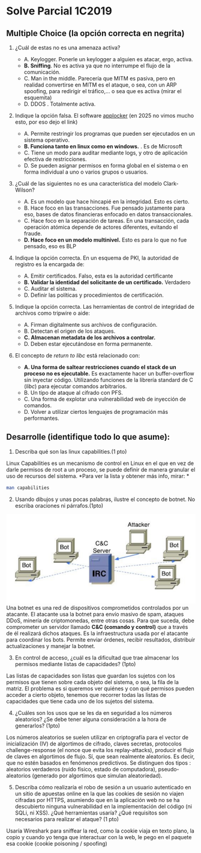 # Solve Parcial 1C2019

## Multiple Choice (la opción correcta en negrita)
1. ¿Cuál de estas no es una amenaza activa?
    - A. Keylogger. Ponerle un keylogger a alguien es atacar, ergo, activa.
    - **B. Sniffing**. No es activa ya que no interrumpe el flujo de la comunicación.
    - C. Man in the middle. Parecería que MITM es pasiva, pero en realidad convertirse en MITM es el ataque, o sea, con un ARP spoofing, para redirigir el tráfico,... o sea que es activa (mirar el esquemita)
    - D. DDOS . Totalmente activa.

2. Indique la opción falsa. El software [applocker](https://learn.microsoft.com/es-es/windows/security/application-security/application-control/app-control-for-business/applocker/applocker-overview) (en 2025 no vimos mucho esto, por eso dejo el link)
    - A. Permite restringir los programas que pueden ser ejecutados en un sistema operativo.
    - **B. Funciona tanto en linux como en windows.** . Es de Microsoft
    - C. Tiene un modo para auditar mediante logs, y otro de aplicación efectiva de restricciones.
    - D. Se pueden asignar permisos en forma global en el sistema o en forma individual a uno o varios grupos o usuarios.
3. ¿Cuál de las siguientes no es una característica del modelo Clark-Wilson?
    - A. Es un modelo que hace hincapié en la integridad. Esto es cierto.
    - B. Hace foco en las transacciones. Fue pensado justamente para eso, bases de datos financieras enfocado en datos transaccionales.
    - C. Hace foco en la separación de tareas. En una transacción, cada operación atómica depende de actores diferentes, evitando el fraude. 
    - **D. Hace foco en un modelo multinivel.** Esto es para lo que no fue pensado, eso es BLP
4. Indique la opción correcta. En un esquema de PKI, la autoridad de registro es la encargada de:
    - A. Emitir certificados. Falso, esta es la autoridad certificante
    - **B. Validar la identidad del solicitante de un certificado.** Verdadero
    - C. Auditar el sistema. 
    - D. Definir las políticas y procedimientos de certificación.
5. Indique la opción correcta. Las herramientas de control de integridad de archivos como tripwire o aide:
    - A. Firman digitalmente sus archivos de configuración.
    - B. Detectan el origen de los ataques.
    - **C. Almacenan metadata de los archivos a controlar.**
    - D. Deben estar ejecutándose en forma permanente.
6. El concepto de *return to libc* está relacionado con:
    - **A. Una forma de saltear restricciones cuando el stack de un proceso no es ejecutable.** Es exactamente hacer un buffer-overflow sin inyectar código. Utilizando funciones de la librería standard de C (*libc*) para ejecutar comandos arbitrarios.
    - B. Un tipo de ataque al cifrado con PFS.
    - C. Una forma de explotar una vulnerabilidad web de inyección de comandos.
    - D. Volver a utilizar ciertos lenguajes de programación más performantes.

## Desarrolle (identifique todo lo que asume):
1. Describa qué son las linux capabilities.(1 pto)

Linux Capabilities es un mecanismo de control en Linux en el que en vez de darle permisos de root a un proceso, se puede definir de manera granular el uso de recursos del sistema. 
*Para ver la lista y obtener más info, mirar: *
```bash
man capabilities
```

2. Usando dibujos y unas pocas palabras, ilustre el concepto de botnet. No escriba oraciones ni párrafos.(1pto)

![Botnet](https://raw.githubusercontent.com/ToniusRetonius/SegInf/main/Parciales/1C2019/botnet.png)
Una botnet es una red de dispositivos comprometidos controlados por un atacante. El atacante usa la botnet para envío masivo de spam, ataques DDoS, minería de criptomonedas, entre otras cosas. Para que suceda, debe comprometer un servidor llamado **C&C (comando y control)** que a través de él realizará dichos ataques. Es la infraestructura usada por el atacante para coordinar los bots. Permite enviar órdenes, recibir resultados, distribuir actualizaciones y manejar la botnet.

3. En control de acceso, ¿cuál es la dificultad que trae almacenar los permisos mediante listas de capacidades? (1pto)

Las listas de capacidades son listas que guardan los sujetos con los permisos que tienen sobre cada objeto del sistema, o sea, la fila de la matriz. El problema es si queremos ver quiénes y con qué permisos pueden acceder a cierto objeto, tenemos que recorrer todas las listas de capacidades que tiene cada uno de los sujetos del sistema.


4. ¿Cuáles son los usos que se les da en seguridad a los números aleatorios? ¿Se debe tener alguna consideración a la hora de generarlos? (1pto)

Los números aleatorios se suelen utilizar en criptografía para el vector de inicialización (IV) de algortimos de cifrado, claves secretas, protocolos challenge-response (el nonce que evita los replay-attacks), producir el flujo de claves en algortimos de flujo. Sí, que sean realmente aleatorios. Es decir, que no estén basados en fenómenos predictivos. Se distinguen dos tipos : aleatorios verdaderos (ruido físico, estado de computadora), pseudo-aleatorios (generado por algortimos que simulan aleatoriedad).

5. Describa cómo realizaría el robo de sesión a un usuario autenticado en un sitio de apuestas online en la que las cookies de sesión no viajen cifradas por HTTPS, asumiendo que en la aplicación web no se ha descubierto ninguna vulnerabilidad en la implementación del código (ni SQLi, ni XSS). ¿Qué herramientas usaría? ¿Qué requisitos son necesarios para realizar el ataque? (1 pto)

Usaría Wireshark para sniffear la red, como la cookie viaja en texto plano, la copio y cuando yo tenga que interactuar con la web, le pego en el paquete esa cookie (cookie poisoning / spoofing)
